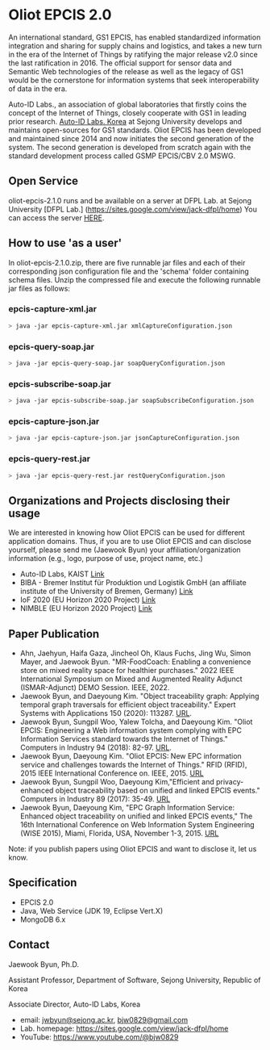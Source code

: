 # Oliot EPCIS 2.0

An international standard, GS1 EPCIS, has enabled standardized information integration and sharing for supply chains and logistics, and  takes a new turn in the era of the Internet of Things by ratifying the major release v2.0 since the last ratification in 2016.  The official support for sensor data and Semantic Web technologies of the release as well as the legacy of GS1 would be the cornerstone for information systems that seek interoperability of data in the era. 

Auto-ID Labs., an association of global laboratories that firstly coins the concept of the Internet of Things, closely cooperate with GS1 in leading prior research. [Auto-ID Labs. Korea](https://autoidlab.kaist.ac.kr/) at Sejong University develops and maintains open-sources for GS1 standards. Oliot EPCIS has been developed and maintained since 2014 and now initiates the second generation of the system. The second generation is developed from scratch again with the standard development process called GSMP EPCIS/CBV 2.0 MSWG.

## Open Service 

oliot-epcis-2.1.0 runs and be available on a server at DFPL Lab. at Sejong University [DFPL Lab.] (https://sites.google.com/view/jack-dfpl/home)
You can access the server [HERE](http://dfpl.sejong.ac.kr/epcis/home/index.html).

## How to use 'as a user'
In oliot-epcis-2.1.0.zip, there are five runnable jar files and each of their corresponding json configuration file and the 'schema' folder containing schema files. Unzip the compressed file and execute the following runnable jar files as follows:

### epcis-capture-xml.jar 
```bash
> java -jar epcis-capture-xml.jar xmlCaptureConfiguration.json
```

### epcis-query-soap.jar 
```bash
> java -jar epcis-query-soap.jar soapQueryConfiguration.json
```

### epcis-subscribe-soap.jar 
```bash
> java -jar epcis-subscribe-soap.jar soapSubscribeConfiguration.json
```

### epcis-capture-json.jar 
```bash
> java -jar epcis-capture-json.jar jsonCaptureConfiguration.json
```

### epcis-query-rest.jar 
```bash
> java -jar epcis-query-rest.jar restQueryConfiguration.json
```

## Organizations and Projects disclosing their usage

We are interested in knowing how Oliot EPCIS can be used for different application domains. Thus, if you are to use Oliot EPCIS and can disclose yourself, please send me (Jaewook Byun) your affiliation/organization information (e.g., logo, purpose of use, project name, etc.)

- Auto-ID Labs, KAIST [Link](http://autoidlab.kaist.ac.kr/)
- BIBA - Bremer Institut für Produktion und Logistik GmbH (an affiliate institute of the University of Bremen, Germany) [Link](http://www.biba.uni-bremen.de/en.html)
- IoF 2020 (EU Horizon 2020 Project) [Link](https://www.iof2020.eu/)
- NIMBLE (EU Horizon 2020 Project) [Link](https://www.nimble-project.org/)

## Paper Publication
- Ahn, Jaehyun, Haifa Gaza, Jincheol Oh, Klaus Fuchs, Jing Wu, Simon Mayer, and Jaewook Byun. "MR-FoodCoach: Enabling a convenience store on mixed reality space for healthier purchases." 2022 IEEE International Symposium on Mixed and Augmented Reality Adjunct (ISMAR-Adjunct) DEMO Session. IEEE, 2022.
- Jaewook Byun, and Daeyoung Kim. "Object traceability graph: Applying temporal graph traversals for efficient object traceability." Expert Systems with Applications 150 (2020): 113287. [URL](https://www.sciencedirect.com/science/article/pii/S0957417420301123).
- Jaewook Byun, Sungpil Woo, Yalew Tolcha, and Daeyoung Kim. "Oliot EPCIS: Engineering a Web information system complying with EPC Information Services standard towards the Internet of Things." Computers in Industry 94 (2018): 82-97. [URL](https://www.sciencedirect.com/science/article/pii/S016636151730458X).
- Jaewook Byun, Daeyoung Kim. "Oliot EPCIS: New EPC information service and challenges towards the Internet of Things." RFID (RFID), 2015 IEEE International Conference on. IEEE, 2015. [URL](http://ieeexplore.ieee.org/xpls/abs_all.jsp?arnumber=7113075&tag=1)
- Jaewook Byun, Sungpil Woo, Daeyoung Kim,"Efficient and privacy-enhanced object traceability based on unified and linked EPCIS events." Computers in Industry 89 (2017): 35-49. [URL](http://www.sciencedirect.com/science/article/pii/S016636151630135X)
- Jaewook Byun, Daeyoung Kim, "EPC Graph Information Service: Enhanced object traceability on unified and linked EPCIS events," The 16th International Conference on Web Information System Engineering (WISE 2015), Miami, Florida, USA, November 1-3, 2015. [URL](http://link.springer.com/chapter/10.1007/978-3-319-26190-4_16)

Note: if you publish papers using Oliot EPCIS and want to disclose it, let us know.

## Specification 

- EPCIS 2.0
- Java, Web Service (JDK 19, Eclipse Vert.X)
- MongoDB 6.x

## Contact

Jaewook Byun, Ph.D. 

Assistant Professor, Department of Software, Sejong University, Republic of Korea

Associate Director, Auto-ID Labs, Korea

- email: <jwbyun@sejong.ac.kr>, <bjw0829@gmail.com>
- Lab. homepage: <https://sites.google.com/view/jack-dfpl/home>
- YouTube: <https://www.youtube.com/@bjw0829>
